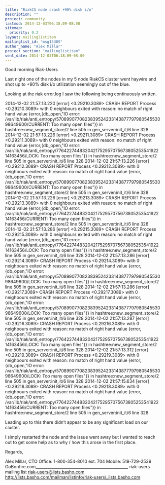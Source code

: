 ```yaml
---
title: "RiakCS node crash +90% disk i/o"
description: ""
project: community
lastmod: 2014-12-03T06:18:09-08:00
sitemap:
  priority: 0.2
layout: mailinglistitem
mailinglist_id: "msg15309"
author_name: "Alex Millar"
project_section: "mailinglistitem"
sent_date: 2014-12-03T06:18:09-08:00
---
```



Good morning Riak-Users

Last night one of the nodes in my 5 node RiakCS cluster went haywire and shot 
up to +90% disk i/o utilization seemingly out of the blue.

Looking at the riak error.log I saw the following being continuously written.

2014-12-02 21:57:13.220 [error] &lt;0.29210.3089&gt; CRASH REPORT Process 
&lt;0.29210.3089&gt; with 0 neighbours exited with reason: no match of right hand 
value {error,{db\_open,"IO error: 
/var/lib/riak/anti\_entropy/570899077082383952423314387779798054553098649600/CURRENT:
 Too many open files"}} in hashtree:new\_segment\_store/2 line 505 in 
gen\_server:init\_it/6 line 328
2014-12-02 21:57:13.226 [error] &lt;0.29211.3089&gt; CRASH REPORT Process 
&lt;0.29211.3089&gt; with 0 neighbours exited with reason: no match of right hand 
value {error,{db\_open,"IO error: 
/var/lib/riak/anti\_entropy/776422744832042175295707567380525354192214163456/LOCK:
 Too many open files"}} in hashtree:new\_segment\_store/2 line 505 in 
gen\_server:init\_it/6 line 328
2014-12-02 21:57:13.226 [error] &lt;0.29212.3089&gt; CRASH REPORT Process 
&lt;0.29212.3089&gt; with 0 neighbours exited with reason: no match of right hand 
value {error,{db\_open,"IO error: 
/var/lib/riak/anti\_entropy/570899077082383952423314387779798054553098649600/CURRENT:
 Too many open files"}} in hashtree:new\_segment\_store/2 line 505 in 
gen\_server:init\_it/6 line 328
2014-12-02 21:57:13.226 [error] &lt;0.29213.3089&gt; CRASH REPORT Process 
&lt;0.29213.3089&gt; with 0 neighbours exited with reason: no match of right hand 
value {error,{db\_open,"IO error: 
/var/lib/riak/anti\_entropy/776422744832042175295707567380525354192214163456/CURRENT:
 Too many open files"}} in hashtree:new\_segment\_store/2 line 505 in 
gen\_server:init\_it/6 line 328
2014-12-02 21:57:13.286 [error] &lt;0.29215.3089&gt; CRASH REPORT Process 
&lt;0.29215.3089&gt; with 0 neighbours exited with reason: no match of right hand 
value {error,{db\_open,"IO error: 
/var/lib/riak/anti\_entropy/776422744832042175295707567380525354192214163456/LOCK:
 Too many open files"}} in hashtree:new\_segment\_store/2 line 505 in 
gen\_server:init\_it/6 line 328
2014-12-02 21:57:13.286 [error] &lt;0.29214.3089&gt; CRASH REPORT Process 
&lt;0.29214.3089&gt; with 0 neighbours exited with reason: no match of right hand 
value {error,{db\_open,"IO error: 
/var/lib/riak/anti\_entropy/570899077082383952423314387779798054553098649600/LOCK:
 Too many open files"}} in hashtree:new\_segment\_store/2 line 505 in 
gen\_server:init\_it/6 line 328
2014-12-02 21:57:13.286 [error] &lt;0.29217.3089&gt; CRASH REPORT Process 
&lt;0.29217.3089&gt; with 0 neighbours exited with reason: no match of right hand 
value {error,{db\_open,"IO error: 
/var/lib/riak/anti\_entropy/570899077082383952423314387779798054553098649600/LOCK:
 Too many open files"}} in hashtree:new\_segment\_store/2 line 505 in 
gen\_server:init\_it/6 line 328
2014-12-02 21:57:13.287 [error] &lt;0.29216.3089&gt; CRASH REPORT Process 
&lt;0.29216.3089&gt; with 0 neighbours exited with reason: no match of right hand 
value {error,{db\_open,"IO error: 
/var/lib/riak/anti\_entropy/776422744832042175295707567380525354192214163456/LOCK:
 Too many open files"}} in hashtree:new\_segment\_store/2 line 505 in 
gen\_server:init\_it/6 line 328
2014-12-02 21:57:13.312 [error] &lt;0.29219.3089&gt; CRASH REPORT Process 
&lt;0.29219.3089&gt; with 0 neighbours exited with reason: no match of right hand 
value {error,{db\_open,"IO error: 
/var/lib/riak/anti\_entropy/570899077082383952423314387779798054553098649600/LOCK:
 Too many open files"}} in hashtree:new\_segment\_store/2 line 505 in 
gen\_server:init\_it/6 line 328
2014-12-02 21:57:15.634 [error] &lt;0.29218.3089&gt; CRASH REPORT Process 
&lt;0.29218.3089&gt; with 0 neighbours exited with reason: no match of right hand 
value {error,{db\_open,"IO error: 
/var/lib/riak/anti\_entropy/776422744832042175295707567380525354192214163456/CURRENT:
 Too many open files"}} in hashtree:new\_segment\_store/2 line 505 in 
gen\_server:init\_it/6 line 328

Leading up to this there didn’t appear to be any significant load on our 
cluster. 

I simply restarted the node and the issue went away but I wanted to reach out 
to get some help as to why / how this arose in the first place.

Regards,

 Alex Millar, CTO 
Office: 1-800-354-8010 ext. 704 
Mobile: 519-729-2539 
GoBonfire.com\_\_\_\_\_\_\_\_\_\_\_\_\_\_\_\_\_\_\_\_\_\_\_\_\_\_\_\_\_\_\_\_\_\_\_\_\_\_\_\_\_\_\_\_\_\_\_
riak-users mailing list
riak-users@lists.basho.com
http://lists.basho.com/mailman/listinfo/riak-users\_lists.basho.com

